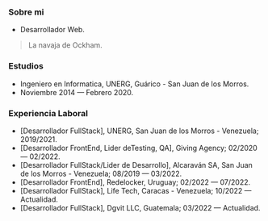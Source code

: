 ### Sobre mi
- Desarrollador Web.

> La navaja de Ockham.

### Estudios
- Ingeniero en Informatica, UNERG, Guárico - San Juan de los Morros.
- Noviembre 2014 — Febrero 2020.

### Experiencia Laboral
- [Desarrollador FullStack], UNERG, San Juan de los Morros - Venezuela; 2019/2021.
- [Desarrollador FrontEnd, Lider deTesting, QA], Giving Agency; 02/2020 — 02/2022.
- [Desarrollador FullStack/Lider de Desarrollo], Alcaraván SA, San Juan de los Morros - Venezuela; 08/2019 — 03/2022.
- [Desarrollador FrontEnd], Redelocker, Uruguay; 02/2022 — 07/2022.
- [Desarrollador FullStack], Life Tech, Caracas - Venezuela; 10/2022 — Actualidad.
- [Desarrollador FullStack], Dgvit LLC, Guatemala; 03/2022 — Actualidad.
